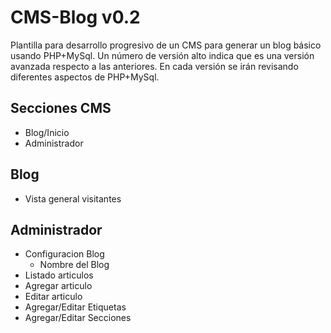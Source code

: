 CMS-Blog v0.2
============
Plantilla para desarrollo progresivo de un CMS para generar un blog básico usando PHP+MySql.
Un número de versión alto indica que es una versión avanzada respecto a las anteriores.
En cada versión se irán revisando diferentes aspectos de PHP+MySql.

Secciones CMS
------------
- Blog/Inicio
- Administrador

Blog
----
- Vista general visitantes

Administrador
-----------
- Configuracion Blog
	- Nombre del Blog
- Listado articulos
- Agregar articulo
- Editar articulo
- Agregar/Editar Etiquetas
- Agregar/Editar Secciones
